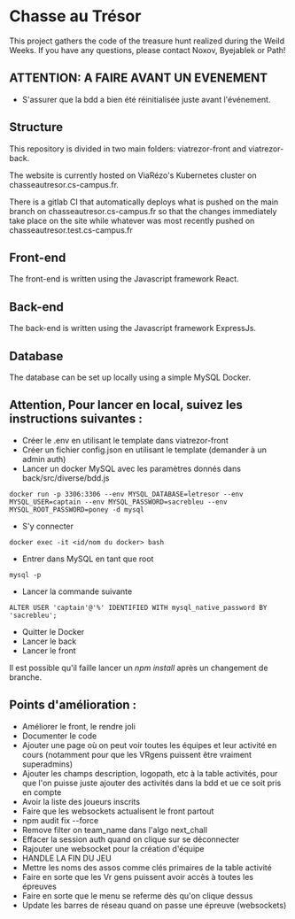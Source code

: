 # Chasse au Trésor

This project gathers the code of the treasure hunt realized during the Weild Weeks.
If you have any questions, please contact Noxov, Byejablek or Path!

## ATTENTION: A FAIRE AVANT UN EVENEMENT

* S'assurer que la bdd a bien été réinitialisée juste avant l'événement.

## Structure

This repository is divided in two main folders: viatrezor-front and viatrezor-back.

The website is currently hosted on ViaRézo's Kubernetes cluster on chasseautresor.cs-campus.fr.

There is a gitlab CI that automatically deploys what is pushed on the main branch on chasseautresor.cs-campus.fr so that the changes immediately take place on the site while whatever was most recently pushed on chasseautresor.test.cs-campus.fr

## Front-end

The front-end is written using the Javascript framework React.

## Back-end

The back-end is written using the Javascript framework ExpressJs.

## Database

The database can be set up locally using a simple MySQL Docker.


## Attention, Pour lancer en local, suivez les instructions suivantes :

* Créer le .env en utilisant le template dans viatrezor-front
* Créer un fichier config.json en utilisant le template (demander à un admin auth)
* Lancer un docker MySQL avec les paramètres donnés dans back/src/diverse/bdd.js
```
docker run -p 3306:3306 --env MYSQL_DATABASE=letresor --env MYSQL_USER=captain --env MYSQL_PASSWORD=sacrebleu --env MYSQL_ROOT_PASSWORD=poney -d mysql
```
* S'y connecter
```
docker exec -it <id/nom du docker> bash
```
* Entrer dans MySQL en tant que root
```
mysql -p
```
* Lancer la commande suivante
```
ALTER USER 'captain'@'%' IDENTIFIED WITH mysql_native_password BY 'sacrebleu';
```
* Quitter le Docker
* Lancer le back
* Lancer le front

Il est possible qu'il faille lancer un *npm install* après un changement de branche.

## Points d'amélioration :

- Améliorer le front, le rendre joli
- Documenter le code
- Ajouter une page où on peut voir toutes les équipes et leur activité en cours (notamment pour que les VRgens puissent être vraiment superadmins)
- Ajouter les champs description, logopath, etc à la table activités, pour que l'on puisse juste ajouter des activités dans la bdd et ue ce soit pris en compte
- Avoir la liste des joueurs inscrits
- Faire que les websockets actualisent le front partout
- npm audit fix --force
- Remove filter on team_name dans l'algo next_chall
- Effacer la session auth quand on clique sur se déconnecter
- Rajouter une websocket pour la création d'équipe
- HANDLE LA FIN DU JEU
- Mettre les noms des assos comme clés primaires de la table activité
- Faire en sorte que les Vr gens puissent avoir accès à toutes les épreuves
- Faire en sorte que le menu se referme dès qu'on clique dessus
- Update les barres de réseau quand on passe une épreuve (websockets)